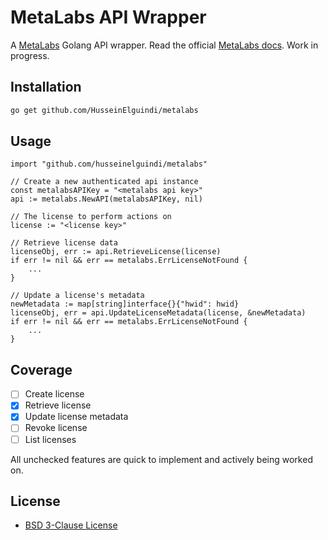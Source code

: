 # MetaLabs API Wrapper
A [MetaLabs](https://metalabs.io/) Golang API wrapper.
Read the official [MetaLabs docs](https://docs.metalabs.io/reference).
Work in progress.

## Installation
```bash
go get github.com/HusseinElguindi/metalabs
```

## Usage
```golang
import "github.com/husseinelguindi/metalabs"

// Create a new authenticated api instance
const metalabsAPIKey = "<metalabs api key>"
api := metalabs.NewAPI(metalabsAPIKey, nil)

// The license to perform actions on
license := "<license key>"

// Retrieve license data
licenseObj, err := api.RetrieveLicense(license)
if err != nil && err == metalabs.ErrLicenseNotFound {
    ...
}

// Update a license's metadata 
newMetadata := map[string]interface{}{"hwid": hwid}
licenseObj, err = api.UpdateLicenseMetadata(license, &newMetadata)
if err != nil && err == metalabs.ErrLicenseNotFound {
    ...
}
```

## Coverage
- [ ] Create license
- [x] Retrieve license
- [x] Update license metadata
- [ ] Revoke license
- [ ] List licenses

All unchecked features are quick to implement and actively being worked on.


## License
- [BSD 3-Clause License](https://github.com/HusseinElguindi/metalabs/blob/master/LICENSE)
